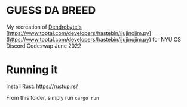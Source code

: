 # GUESS DA BREED
My recreation of [Dendrobyte's](https://github.com/Dendrobyte) [https://www.toptal.com/developers/hastebin/ijujinojim.py](https://www.toptal.com/developers/hastebin/ijujinojim.py) for NYU CS Discord Codeswap June 2022
# Running it
Install Rust: https://rustup.rs/

From this folder, simply run `cargo run`